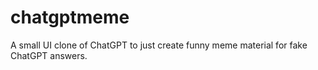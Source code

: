 # chatgptmeme
A small UI clone of ChatGPT to just create funny meme material for fake ChatGPT answers.

